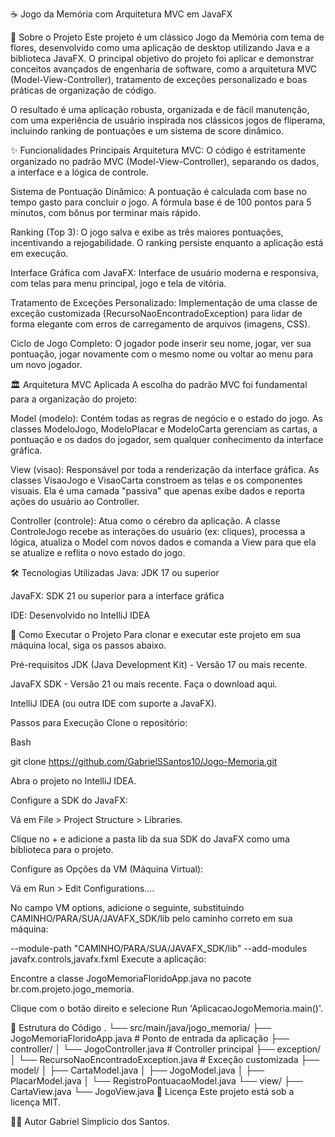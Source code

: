 ☕ Jogo da Memória com Arquitetura MVC em JavaFX

📝 Sobre o Projeto
Este projeto é um clássico Jogo da Memória com tema de flores, desenvolvido como uma aplicação de desktop utilizando Java e a biblioteca JavaFX. O principal objetivo do projeto foi aplicar e demonstrar conceitos avançados de engenharia de software, como a arquitetura MVC (Model-View-Controller), tratamento de exceções personalizado e boas práticas de organização de código.

O resultado é uma aplicação robusta, organizada e de fácil manutenção, com uma experiência de usuário inspirada nos clássicos jogos de fliperama, incluindo ranking de pontuações e um sistema de score dinâmico.

✨ Funcionalidades Principais
Arquitetura MVC: O código é estritamente organizado no padrão MVC (Model-View-Controller), separando os dados, a interface e a lógica de controle.

Sistema de Pontuação Dinâmico: A pontuação é calculada com base no tempo gasto para concluir o jogo. A fórmula base é de 100 pontos para 5 minutos, com bônus por terminar mais rápido.

Ranking (Top 3): O jogo salva e exibe as três maiores pontuações, incentivando a rejogabilidade. O ranking persiste enquanto a aplicação está em execução.

Interface Gráfica com JavaFX: Interface de usuário moderna e responsiva, com telas para menu principal, jogo e tela de vitória.

Tratamento de Exceções Personalizado: Implementação de uma classe de exceção customizada (RecursoNaoEncontradoException) para lidar de forma elegante com erros de carregamento de arquivos (imagens, CSS).

Ciclo de Jogo Completo: O jogador pode inserir seu nome, jogar, ver sua pontuação, jogar novamente com o mesmo nome ou voltar ao menu para um novo jogador.

🏛️ Arquitetura MVC Aplicada
A escolha do padrão MVC foi fundamental para a organização do projeto:

Model (modelo): Contém todas as regras de negócio e o estado do jogo. As classes ModeloJogo, ModeloPlacar e ModeloCarta gerenciam as cartas, a pontuação e os dados do jogador, sem qualquer conhecimento da interface gráfica.

View (visao): Responsável por toda a renderização da interface gráfica. As classes VisaoJogo e VisaoCarta constroem as telas e os componentes visuais. Ela é uma camada "passiva" que apenas exibe dados e reporta ações do usuário ao Controller.

Controller (controle): Atua como o cérebro da aplicação. A classe ControleJogo recebe as interações do usuário (ex: cliques), processa a lógica, atualiza o Model com novos dados e comanda a View para que ela se atualize e reflita o novo estado do jogo.

🛠️ Tecnologias Utilizadas
Java: JDK 17 ou superior

JavaFX: SDK 21 ou superior para a interface gráfica

IDE: Desenvolvido no IntelliJ IDEA

🚀 Como Executar o Projeto
Para clonar e executar este projeto em sua máquina local, siga os passos abaixo.

Pré-requisitos
JDK (Java Development Kit) - Versão 17 ou mais recente.

JavaFX SDK - Versão 21 ou mais recente. Faça o download aqui.

IntelliJ IDEA (ou outra IDE com suporte a JavaFX).

Passos para Execução
Clone o repositório:

Bash

git clone https://github.com/GabrielSSantos10/Jogo-Memoria.git

Abra o projeto no IntelliJ IDEA.

Configure a SDK do JavaFX:

Vá em File > Project Structure > Libraries.

Clique no + e adicione a pasta lib da sua SDK do JavaFX como uma biblioteca para o projeto.

Configure as Opções da VM (Máquina Virtual):

Vá em Run > Edit Configurations....

No campo VM options, adicione o seguinte, substituindo CAMINHO/PARA/SUA/JAVAFX_SDK/lib pelo caminho correto em sua máquina:

--module-path "CAMINHO/PARA/SUA/JAVAFX_SDK/lib" --add-modules javafx.controls,javafx.fxml
Execute a aplicação:

Encontre a classe JogoMemoriaFloridoApp.java no pacote br.com.projeto.jogo_memoria.

Clique com o botão direito e selecione Run 'AplicacaoJogoMemoria.main()'.

📁 Estrutura do Código
.
└── src/main/java/jogo_memoria/
    ├── JogoMemoriaFloridoApp.java     # Ponto de entrada da aplicação
    ├── controller/
    │   └── JogoController.java         # Controller principal
    ├── exception/
    │   └── RecursoNaoEncontradoException.java # Exceção customizada
    ├── model/
    │   ├── CartaModel.java
    │   ├── JogoModel.java
    │   ├── PlacarModel.java
    │   └── RegistroPontuacaoModel.java
    └── view/
        ├── CartaView.java
        └── JogoView.java
📜 Licença
Este projeto está sob a licença MIT.

👨‍💻 Autor
Gabriel Simplicio dos Santos.
